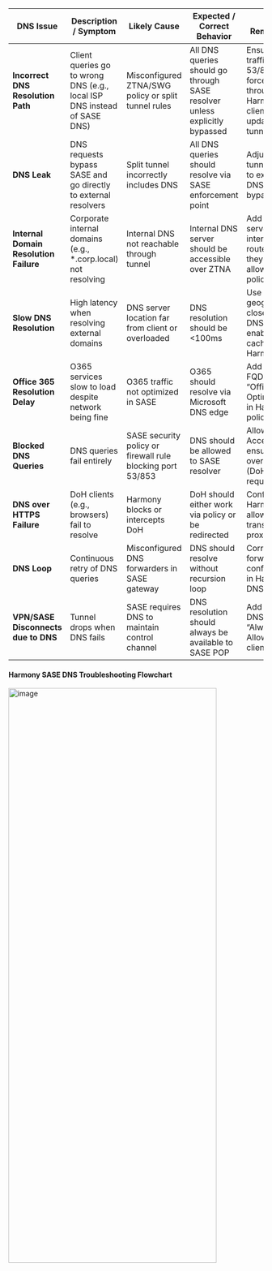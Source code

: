 | **DNS Issue**                          | **Description / Symptom**                                                | **Likely Cause**                                           | **Expected / Correct Behavior**                                            | **Fix / Remediation**                                                                                |
| -------------------------------------- | ------------------------------------------------------------------------ | ---------------------------------------------------------- | -------------------------------------------------------------------------- | ---------------------------------------------------------------------------------------------------- |
| **Incorrect DNS Resolution Path**      | Client queries go to wrong DNS (e.g., local ISP DNS instead of SASE DNS) | Misconfigured ZTNA/SWG policy or split tunnel rules        | All DNS queries should go through SASE resolver unless explicitly bypassed | Ensure DNS traffic (port 53/853) is forced through Harmony client tunnel; update split tunnel policy |
| **DNS Leak**                           | DNS requests bypass SASE and go directly to external resolvers           | Split tunnel incorrectly includes DNS                      | All DNS queries should resolve via SASE enforcement point                  | Adjust split tunnel config to exclude DNS from bypass list                                           |
| **Internal Domain Resolution Failure** | Corporate internal domains (e.g., \*.corp.local) not resolving           | Internal DNS not reachable through tunnel                  | Internal DNS server should be accessible over ZTNA                         | Add DNS server IPs to internal routes; ensure they’re in allowed traffic policy                      |
| **Slow DNS Resolution**                | High latency when resolving external domains                             | DNS server location far from client or overloaded          | DNS resolution should be <100ms                                            | Use geographically closer SASE DNS nodes; enable DNS cache in Harmony                                |
| **Office 365 Resolution Delay**        | O365 services slow to load despite network being fine                    | O365 traffic not optimized in SASE                         | O365 should resolve via Microsoft DNS edge                                 | Add O365 FQDNs to “Office 365 Optimization” in Harmony policy                                        |
| **Blocked DNS Queries**                | DNS queries fail entirely                                                | SASE security policy or firewall rule blocking port 53/853 | DNS should be allowed to SASE resolver                                     | Allow DNS in Access Policy; ensure DNS over HTTPS (DoH) if required                                  |
| **DNS over HTTPS Failure**             | DoH clients (e.g., browsers) fail to resolve                             | Harmony blocks or intercepts DoH                           | DoH should either work via policy or be redirected                         | Configure Harmony to allow or transparently proxy DoH                                                |
| **DNS Loop**                           | Continuous retry of DNS queries                                          | Misconfigured DNS forwarders in SASE gateway               | DNS should resolve without recursion loop                                  | Correct forwarder configuration in Harmony DNS settings                                              |
| **VPN/SASE Disconnects due to DNS**    | Tunnel drops when DNS fails                                              | SASE requires DNS to maintain control channel              | DNS resolution should always be available to SASE POP                      | Add SASE DNS IPs to “Always Allowed” list in client config                                           |


#### Harmony SASE DNS Troubleshooting Flowchart

<img width="411" height="1133" alt="image" src="https://github.com/user-attachments/assets/c313b3f8-7eb7-4fd0-9482-f5587e533a2f" />

